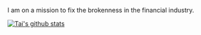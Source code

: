 I am on a mission to fix the brokenness in the financial industry. 

[![Tai's github stats](https://github-readme-stats.vercel.app/api?username=taisukemino)](https://github.com/taisukemino/github-readme-stats)
